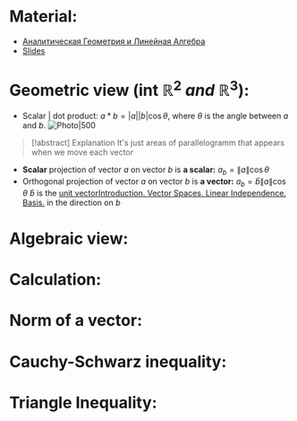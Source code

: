 # Material: 
- [Аналитическая Геометрия и Линейная Алгебра](Analiticheskaya_geometria_i_lineynaya_algebra_2020_Umnov.pdf)
- [Slides](2024_AGLA1_Lecture_1.pdf)
# Geometric view (int $\mathbb{R}^{2} \  and \ \mathbb{R}^{3}$):
- Scalar | dot product: $a*b = |a||b|\cos\theta$, where $\theta$ is the angle between $a$ and $b$.
  ![Photo|500](Pasted%20image%2020240903223757.png)
> [!abstract] Explanation
> It's just areas of parallelogramm that appears when we move each vector
> 
- **Scalar** projection of vector $a$ on vector $b$ is **a scalar:** $a_{b}=\|a\|\cos \theta$ 
- Orthogonal projection of vector $a$ on vector $b$ is **a vector:** $a_{b}= \hat{b}\|a\|\cos\theta$ 
  $\hat{b}$ is the [unit vector]()[Introduction. Vector Spaces. Linear Independence. Basis.](Introduction.%20Vector%20Spaces.%20Linear%20Independence.%20Basis..md) in the direction on $b$
# Algebraic view:
# Calculation:
# Norm of a vector:
# Cauchy-Schwarz inequality:
# Triangle Inequality:
